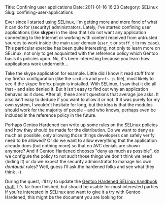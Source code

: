 Title: Confining user applications
Date: 2011-01-16 16:23
Category: SELinux
Slug: confining-user-applications

Ever since I started using SELinux, I'm getting more and more fond of
what it can do for (security) administrators. Lately, I've started
confining user applications (like **skype**) in the idea that I do not
want any application connecting to the Internet or working with content
received from untrusted sources to work inside the main user domain
(`user_t` or `staff_t` in my case). This particular exercise has been
quite interesting, not only to learn more on SELinux, not only to get
acquainted with the reference policy which Gentoo basis its policies
upon. No, it's been interesting because you learn how applications work
underneith...

Take the skype application for example. Little did I know it read stuff
from my firefox configuration (like the `sec8.db` and `prefs.js` file),
most likely to see if the skype firefox plugin is installed. With
SELinux, I saw that it did all that - and also denied it. But it isn't
easy to find out why an application behaves as it does. After all, these
aren't questions that average joe asks. It also isn't easy to deduce if
you want to allow it or not. If it was purely for my own system, I
wouldn't hesitate for long, but the idea is that the modules should work
for the majority of people - and who knows, perhaps even be included in
the reference policy in the future.

Perhaps Gentoo Hardened can write up some rules on the SELinux policies
and how they should be made for the distribution. Do we want to deny as
much as possible, only allowing those things developers can safely
verify need to be allowed? Or do we want to allow everything that the
application already does (but nothing more) so that no AVC denials are
shown anymore? And if Gentoo Hardened chooses "deny as much as
possible", do we configure the policy to not audit those things we don't
think we need (hiding it) or do we expect the security administrator to
manage his own *dontaudit* rules? Well, guess I'll ask the hardened
folks and see what they think ;-)

During the quest, I'll try to update the [Gentoo Hardened SELinux
handbook
draft](http://git.overlays.gentoo.org/gitweb/?p=proj/hardened-docs.git;a=blob_plain;f=pdf/selinux-handbook.pdf;hb=HEAD).
It's far from finished, but should be usable for most interested
parties. If you're interested in SELinux and want to give it a try with
Gentoo Hardened, this might be the document you are looking for.
